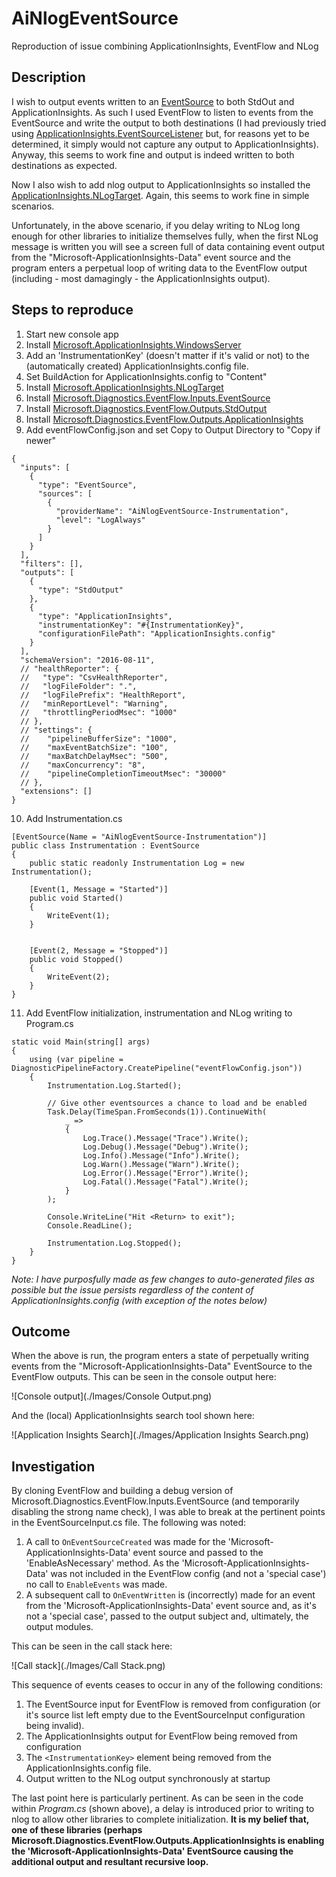 # AiNlogEventSource
Reproduction of issue combining ApplicationInsights, EventFlow and NLog

## Description

I wish to output events written to an [EventSource](https://msdn.microsoft.com/en-us/library/system.diagnostics.tracing.eventsource.aspx) to both StdOut and ApplicationInsights. As such I used EventFlow to listen to events from the EventSource and write the output to both destinations (I had previously tried using [ApplicationInsights.EventSourceListener](https://www.nuget.org/packages/Microsoft.ApplicationInsights.EventSourceListener/) but, for reasons yet to be determined, it simply would not capture any output to ApplicationInsights). Anyway, this seems to work fine and output is indeed written to both destinations as expected.

Now I also wish to add nlog output to ApplicationInsights so installed the [ApplicationInsights.NLogTarget](https://www.nuget.org/packages/Microsoft.ApplicationInsights.NLogTarget/). Again, this seems to work fine in simple scenarios.

Unfortunately, in the above scenario, if you delay writing to NLog long enough for other libraries to initialize themselves fully, when the first NLog message is written you will see a screen full of data containing event output from the "Microsoft-ApplicationInsights-Data" event source and the program enters a perpetual loop of writing data to the EventFlow output (including - most damagingly - the ApplicationInsights output).


## Steps to reproduce

1. Start new console app
1. Install [Microsoft.ApplicationInsights.WindowsServer](https://www.nuget.org/packages/Microsoft.ApplicationInsights.WindowsServer/)
1. Add an 'InstrumentationKey' (doesn't matter if it's valid or not) to the (automatically created) ApplicationInsights.config file.
1. Set BuildAction for ApplicationInsights.config to "Content"
1. Install [Microsoft.ApplicationInsights.NLogTarget](https://www.nuget.org/packages/Microsoft.ApplicationInsights.NLogTarget)
1. Install [Microsoft.Diagnostics.EventFlow.Inputs.EventSource](https://www.nuget.org/packages?q=Microsoft.Diagnostics.EventFlow.Inputs.EventSource)
1. Install [Microsoft.Diagnostics.EventFlow.Outputs.StdOutput](https://www.nuget.org/packages/Microsoft.Diagnostics.EventFlow.Outputs.StdOutput/)
1. Install [Microsoft.Diagnostics.EventFlow.Outputs.ApplicationInsights](https://www.nuget.org/packages?q=Microsoft.Diagnostics.EventFlow.Outputs.ApplicationInsights)
1. Add eventFlowConfig.json and set Copy to Output Directory to "Copy if newer"
```
{
  "inputs": [
    {
      "type": "EventSource",
      "sources": [
        {
          "providerName": "AiNlogEventSource-Instrumentation",
          "level": "LogAlways"
        }
      ]
    }
  ],
  "filters": [],
  "outputs": [
    {
      "type": "StdOutput"
    },
    {
      "type": "ApplicationInsights",
      "instrumentationKey": "#{InstrumentationKey}",
      "configurationFilePath": "ApplicationInsights.config"
    }
  ],
  "schemaVersion": "2016-08-11",
  // "healthReporter": {
  //   "type": "CsvHealthReporter",
  //   "logFileFolder": ".",
  //   "logFilePrefix": "HealthReport",
  //   "minReportLevel": "Warning",
  //   "throttlingPeriodMsec": "1000"
  // },
  // "settings": {
  //    "pipelineBufferSize": "1000",
  //    "maxEventBatchSize": "100",
  //    "maxBatchDelayMsec": "500",
  //    "maxConcurrency": "8",
  //    "pipelineCompletionTimeoutMsec": "30000"
  // },
  "extensions": []
}
```
10. Add Instrumentation.cs
```
[EventSource(Name = "AiNlogEventSource-Instrumentation")]
public class Instrumentation : EventSource
{
    public static readonly Instrumentation Log = new Instrumentation();

    [Event(1, Message = "Started")]
    public void Started()
    {
        WriteEvent(1);
    }


    [Event(2, Message = "Stopped")]
    public void Stopped()
    {
        WriteEvent(2);
    }
}
```
11. Add EventFlow initialization, instrumentation and NLog writing to Program.cs
```
static void Main(string[] args)
{
    using (var pipeline = DiagnosticPipelineFactory.CreatePipeline("eventFlowConfig.json"))
    {
        Instrumentation.Log.Started();

        // Give other eventsources a chance to load and be enabled
        Task.Delay(TimeSpan.FromSeconds(1)).ContinueWith(
            _ =>
            {
                Log.Trace().Message("Trace").Write();
                Log.Debug().Message("Debug").Write();
                Log.Info().Message("Info").Write();
                Log.Warn().Message("Warn").Write();
                Log.Error().Message("Error").Write();
                Log.Fatal().Message("Fatal").Write();
            }
        );

        Console.WriteLine("Hit <Return> to exit");
        Console.ReadLine();

        Instrumentation.Log.Stopped();
    }
}
```

_Note: I have purposfully made as few changes to auto-generated files as possible but the issue persists regardless of the content of ApplicationInsights.config (with exception of the notes below)_

## Outcome

When the above is run, the program enters a state of perpetually writing events from the "Microsoft-ApplicationInsights-Data" EventSource to the EventFlow outputs. This can be seen in the console output here:

![Console output](./Images/Console Output.png)

And the (local) ApplicationInsights search tool shown here:

![Application Insights Search](./Images/Application Insights Search.png)

## Investigation

By cloning EventFlow and building a debug version of Microsoft.Diagnostics.EventFlow.Inputs.EventSource (and temporarily disabling the strong name check), I was able to break at the pertinent points in the EventSourceInput.cs file. The following was noted:

1. A call to ```OnEventSourceCreated``` was made for the 'Microsoft-ApplicationInsights-Data' event source and passed to the 'EnableAsNecessary' method. As the 'Microsoft-ApplicationInsights-Data' was not included in the EventFlow config (and not a 'special case') no call to ```EnableEvents``` was made.
2. A subsequent call to ```OnEventWritten``` is (incorrectly) made for an event from the 'Microsoft-ApplicationInsights-Data' event source and, as it's not a 'special case', passed to the output subject and, ultimately, the output modules.

This can be seen in the call stack here:

![Call stack](./Images/Call Stack.png)

This sequence of events ceases to occur in any of the following conditions:

1. The EventSource input for EventFlow is removed from configuration (or it's source list left empty due to the EventSourceInput configuration being invalid).
2. The ApplicationInsights output for EventFlow being removed from configuration
3. The ```<InstrumentationKey>``` element being removed from the ApplicationInsights.config file.
4. Output written to the NLog output synchronously at startup

The last point here is particularly pertinent. As can be seen in the code within _Program.cs_ (shown above), a delay is introduced prior to writing to nlog to allow other libraries to complete initialization. __It is my belief that, one of these libraries (perhaps Microsoft.Diagnostics.EventFlow.Outputs.ApplicationInsights is enabling the 'Microsoft-ApplicationInsights-Data' EventSource causing the additional output and resultant recursive loop.__

